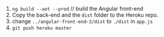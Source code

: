1. `ng build --aot --prod`                                 // build the Angular front-end
2. Copy the back-end and the `dist` folder to the Heroku repo.
3. change `../angular-front-end-2/dist` to `./dist` in `app.js`
4. `git push heroku master`
